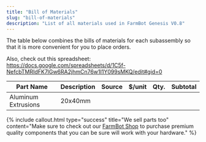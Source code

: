 ```yaml
---
title: "Bill of Materials"
slug: "bill-of-materials"
description: "List of all materials used in FarmBot Genesis V0.8"
---
```


The table below combines the bills of materials for each subassembly so that it is more convenient for you to place orders.

Also, check out this spreadsheet: https://docs.google.com/spreadsheets/d/1C5f-NefcbTMRIdFK7lGw6RA2jhmCn76w1I1Y099sMKQ/edit#gid=0

|Part Name                     |Description                   |Source                        |$/unit                        |Qty.                          |Subtotal                      |
|------------------------------|------------------------------|------------------------------|------------------------------|------------------------------|------------------------------|
|Aluminum Extrusions           |20x40mm                       |                              |                              |                              |



{%
include callout.html
type="success"
title="We sell parts too"
content="Make sure to check out our [FarmBot Shop](http://go.farmbot.it/shop/) to purchase premium quality components that you can be sure will work with your hardware."
%}

